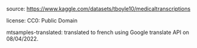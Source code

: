 source: https://www.kaggle.com/datasets/tboyle10/medicaltranscriptions

license: CC0: Public Domain

mtsamples-translated: translated to french using Google translate API on 08/04/2022.

